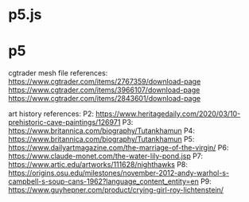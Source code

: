 # p5.js
# p5
cgtrader mesh file references:
https://www.cgtrader.com/items/2767359/download-page
https://www.cgtrader.com/items/3966107/download-page
https://www.cgtrader.com/items/2843601/download-page


art history references:
P2: https://www.heritagedaily.com/2020/03/10-prehistoric-cave-paintings/126971
P3: https://www.britannica.com/biography/Tutankhamun
P4: https://www.britannica.com/biography/Tutankhamun
P5: https://www.dailyartmagazine.com/the-marriage-of-the-virgin/
P6: https://www.claude-monet.com/the-water-lily-pond.jsp
P7: https://www.artic.edu/artworks/111628/nighthawks
P8: https://origins.osu.edu/milestones/november-2012-andy-warhol-s-campbell-s-soup-cans-1962?language_content_entity=en
P9: https://www.guyhepner.com/product/crying-girl-roy-lichtenstein/
